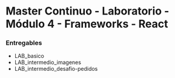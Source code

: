 # Master Continuo - Laboratorio - Módulo 4 - Frameworks - React

### Entregables

- LAB_basico
- LAB_intermedio_imagenes
- LAB_intermedio_desafio-pedidos
